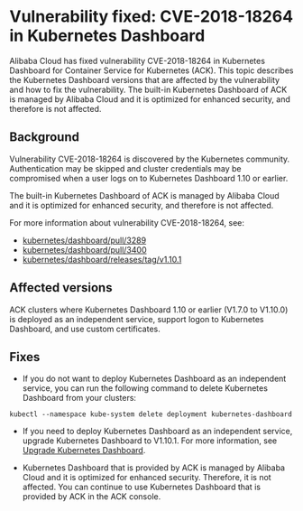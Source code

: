 # Vulnerability fixed: CVE-2018-18264 in Kubernetes Dashboard

Alibaba Cloud has fixed vulnerability CVE-2018-18264 in Kubernetes Dashboard for Container Service for Kubernetes \(ACK\). This topic describes the Kubernetes Dashboard versions that are affected by the vulnerability and how to fix the vulnerability. The built-in Kubernetes Dashboard of ACK is managed by Alibaba Cloud and it is optimized for enhanced security, and therefore is not affected.

## Background

Vulnerability CVE-2018-18264 is discovered by the Kubernetes community. Authentication may be skipped and cluster credentials may be compromised when a user logs on to Kubernetes Dashboard 1.10 or earlier.

The built-in Kubernetes Dashboard of ACK is managed by Alibaba Cloud and it is optimized for enhanced security, and therefore is not affected.

For more information about vulnerability CVE-2018-18264, see:

-   [kubernetes/dashboard/pull/3289](https://github.com/kubernetes/dashboard/pull/3289)
-   [kubernetes/dashboard/pull/3400](https://github.com/kubernetes/dashboard/pull/3400)
-   [kubernetes/dashboard/releases/tag/v1.10.1](https://github.com/kubernetes/dashboard/releases/tag/v1.10.1)

## Affected versions

ACK clusters where Kubernetes Dashboard 1.10 or earlier \(V1.7.0 to V1.10.0\) is deployed as an independent service, support logon to Kubernetes Dashboard, and use custom certificates.

## Fixes

-   If you do not want to deploy Kubernetes Dashboard as an independent service, you can run the following command to delete Kubernetes Dashboard from your clusters:

```
kubectl --namespace kube-system delete deployment kubernetes-dashboard
```

-   If you need to deploy Kubernetes Dashboard as an independent service, upgrade Kubernetes Dashboard to V1.10.1. For more information, see [Upgrade Kubernetes Dashboard](https://github.com/kubernetes/dashboard/releases/tag/v1.10.1).

-   Kubernetes Dashboard that is provided by ACK is managed by Alibaba Cloud and it is optimized for enhanced security. Therefore, it is not affected. You can continue to use Kubernetes Dashboard that is provided by ACK in the ACK console.



